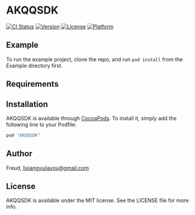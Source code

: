 # AKQQSDK

[![CI Status](http://img.shields.io/travis/Freud/AKQQSDK.svg?style=flat)](https://travis-ci.org/Freud/AKQQSDK)
[![Version](https://img.shields.io/cocoapods/v/AKQQSDK.svg?style=flat)](http://cocoapods.org/pods/AKQQSDK)
[![License](https://img.shields.io/cocoapods/l/AKQQSDK.svg?style=flat)](http://cocoapods.org/pods/AKQQSDK)
[![Platform](https://img.shields.io/cocoapods/p/AKQQSDK.svg?style=flat)](http://cocoapods.org/pods/AKQQSDK)

## Example

To run the example project, clone the repo, and run `pod install` from the Example directory first.

## Requirements

## Installation

AKQQSDK is available through [CocoaPods](http://cocoapods.org). To install
it, simply add the following line to your Podfile:

```ruby
pod "AKQQSDK"
```

## Author

Freud, lixiangyujiayou@gmail.com

## License

AKQQSDK is available under the MIT license. See the LICENSE file for more info.

